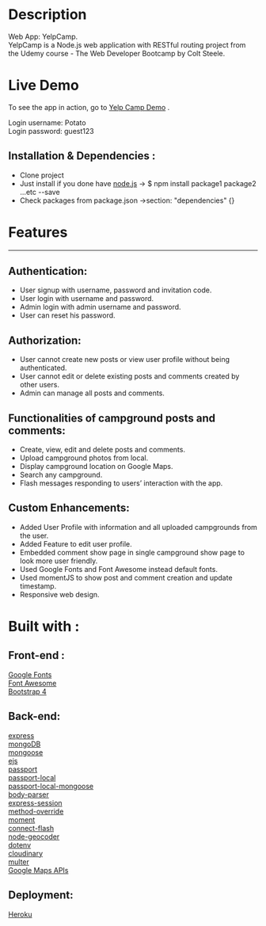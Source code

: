 
# Description
Web App: YelpCamp. <br>
YelpCamp is a Node.js web application with RESTful routing project from the Udemy course - The Web Developer Bootcamp by Colt Steele.<br>

# Live Demo
To see the app in action, go to <a href="https://yelpcamp-tsol.herokuapp.com/">Yelp Camp Demo</a> . <br>

Login username: Potato <br>
Login password: guest123 <br>

## Installation & Dependencies :
* Clone project
* Just install if you done have <a href="https://nodejs.org/en/">node.js</a> -> $ npm install package1 package2 ...etc --save
* Check packages from package.json ->section: "dependencies" {}

# Features
<hr>

## Authentication:
* User signup with username, password and invitation code.<br>
* User login with username and password.<br>
* Admin login with admin username and password.<br>
* User can reset his password. <br>

## Authorization:
* User cannot create new posts or view user profile without being authenticated.<br>
* User cannot edit or delete existing posts and comments created by other users.<br>
* Admin can manage all posts and comments.<br>

## Functionalities of campground posts and comments:

* Create, view, edit and delete posts and comments.<br>
* Upload campground photos from local.<br>
* Display campground location on Google Maps.<br>
* Search any campground.<br>
* Flash messages responding to users’ interaction with the app.<br>

## Custom Enhancements:
* Added User Profile  with information and all uploaded campgrounds from the  user.<br>
* Added Feature to edit user profile.<br>
* Embedded comment show page in single campground show page to look more user friendly.<br>
* Used Google Fonts and Font Awesome instead default fonts.<br>
* Used momentJS to show post and comment creation and update timestamp.<br>
* Responsive web design.<br>

# Built with :

## Front-end :
<a href="https://fonts.google.com/"> Google Fonts</a><br>
<a href="https://fontawesome.com/?from=io">Font Awesome </a><br>
<a href="https://getbootstrap.com/">Bootstrap 4 </a><br>
## Back-end:
<a href="https://www.npmjs.com/package/express">express</a><br>
<a href="http://mongodb.com/">mongoDB</a><br>
<a href="https://www.npmjs.com/package/mongoose">mongoose</a><br>
<a href="https://www.npmjs.com/package/ejs">ejs</a><br>
<a href="https://www.npmjs.com/package/passport"> passport</a><br>
<a href="https://www.npmjs.com/package/passport-local"> passport-local</a><br>
<a href="https://www.npmjs.com/package/passport-local-mongoose">passport-local-mongoose </a><br>
<a href="https://www.npmjs.com/package/body-parser"> body-parser</a><br>
<a href="https://www.npmjs.com/package/express-session"> express-session</a><br>
<a href="https://www.npmjs.com/package/method-override"> method-override</a><br>
<a href="https://www.npmjs.com/package/moment">moment </a><br>
<a href="https://www.npmjs.com/package/connect-flash">connect-flash </a><br>
<a href="https://www.npmjs.com/package/node-geocoder">node-geocoder</a><br>
<a href="https://www.npmjs.com/package/dotenv">dotenv </a><br>
<a href="https://cloudinary.com/">cloudinary </a><br>
<a href="https://www.npmjs.com/package/multer"> multer</a><br>
<a href="https://developers.google.com"> Google Maps APIs</a><br>
## Deployment:
<a href="https://www.heroku.com"> Heroku</a><br>
